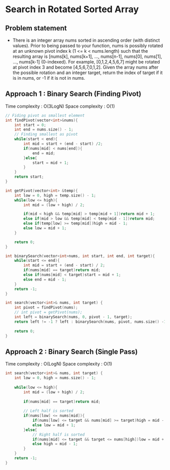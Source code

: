 # Search in Rotated Sorted Array

## Problem statement

- There is an integer array nums sorted in ascending order (with distinct values). Prior to being passed to your function, nums is possibly rotated at an unknown pivot index k (1 <= k < nums.length) such that the resulting array is [nums[k], nums[k+1], ..., nums[n-1], nums[0], nums[1], ..., nums[k-1] (0-indexed). For example, [0,1,2,4,5,6,7] might be rotated at pivot index 3 and become [4,5,6,7,0,1,2]. Given the array nums after the possible rotation and an integer target, return the index of target if it is in nums, or -1 if it is not in nums.


## Approach 1 : Binary Search (Finding Pivot)

Time complexity : O(3LogN) 
Space complexity : O(1)

```cpp
// Fiding pivot as smallest element 
int findPivot(vector<int>&nums){
    int start = 0;
    int end = nums.size() - 1;
    // Finding smallest as pivot
    while(start < end){
        int mid = start + (end - start) /2;
        if(nums[mid] < nums[end]){
            end = mid;
        }else{
            start = mid + 1;
        }
    }
    return start;
}

int getPivot(vector<int> &temp){
    int low = 0, high = temp.size() - 1;
    while(low <= high){
        int mid = (low + high) / 2;

        if(mid < high && temp[mid] > temp[mid + 1])return mid + 1;
        else if(mid > low && temp[mid] < temp[mid - 1])return mid;
        else if(temp[low] >= temp[mid])high = mid - 1;
        else low = mid + 1;
    }

    return 0;
}

int binarySearch(vector<int>nums, int start, int end, int target){
    while(start <= end){
        int mid = start + (end - start) / 2;
        if(nums[mid] == target)return mid;
        else if(nums[mid] < target)start = mid + 1;
        else end = mid - 1;
    }
    return -1;
}

int search(vector<int>& nums, int target) {
    int pivot = findPivot(nums);
    // int pivot = getPivot(nums);
    int left = binarySearch(nums, 0, pivot - 1, target);
    return left != -1 ? left : binarySearch(nums, pivot, nums.size() -1, target);
    
    return 0;
}
```

## Approach 2 : Binary Search (Single Pass)

Time complexity : O(LogN) 
Space complexity : O(1)

```cpp
int search(vector<int>& nums, int target) {
    int low = 0, high = nums.size() - 1;
    
    while(low <= high){
        int mid = (low + high) / 2;
        
        if(nums[mid] == target)return mid;
        
        // Left half is sorted
        if(nums[low] <= nums[mid]){
            if(nums[low] <= target && nums[mid] >= target)high = mid - 1;  // Target lies in between
            else low = mid + 1;
        }else{
            // Right half is sorted
            if(nums[mid] <= target && target <= nums[high])low = mid + 1;
            else high = mid - 1;
        }
    }
    return -1;
}
```